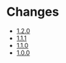 # Changes

* [1.2.0](changes_1.2.0.md)
* [1.1.1](changes_1.1.1.md)
* [1.1.0](changes_1.1.0.md)
* [1.0.0](changes_1.0.0.md)
